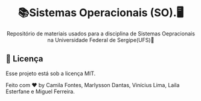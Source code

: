 <h1 align="center"> 📚Sistemas Operacionais (SO).🖥 </h1>

<p align="center">
Repositório de materiais usados para a disciplina de Sistemas Oepracionais na Universidade Federal de Sergipe(UFS)🚀
</p>

## :memo: Licença

Esse projeto está sob a licença MIT.

Feito com ♥ by Camila Fontes, Marlysson Dantas, Vinícius Lima, Laila Esterfane e Miguel Ferreira.
